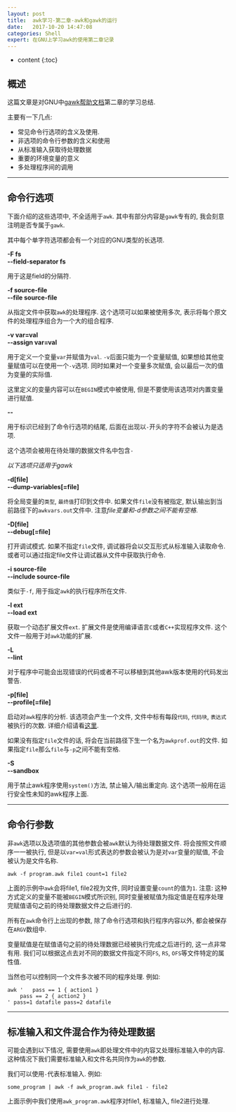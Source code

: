 ```yaml
---
layout: post
title:  awk学习-第二章-awk和gawk的运行
date:   2017-10-20 14:47:08
categories: Shell
expert: 在GNU上学习awk的使用第二章记录
---
```


* content
{:toc}

## 概述

这篇文章是对GNU中[gawk帮助文档](http://www.gnu.org/software/gawk/manual/html_node/index.html)第二章的学习总结.

主要有一下几点:

* 常见命令行选项的含义及使用.
* 非选项的命令行参数的含义和使用
* 从标准输入获取待处理数据
* 重要的环境变量的意义
* 多处理程序间的调用

---

## 命令行选项

下面介绍的这些选项中, 不全适用于`awk`. 其中有部分内容是`gawk`专有的, 我会刻意注明是否专属于`gawk`.

其中每个单字符选项都会有一个对应的GNU类型的长选项.

**-F fs**  
**\-\-field-separator fs**

用于这是field的分隔符.

**-f source-file**  
**\-\-file source-file**

从指定文件中获取`awk`的处理程序. 这个选项可以如果被使用多次, 表示将每个原文件的处理程序组合为一个大的组合程序.

**-v var=val**  
**\-\-assign var=val**

用于定义一个变量`var`并赋值为`val`. `-v`后面只能为一个变量赋值, 如果想给其他变量赋值可以在使用一个`-v`选项. 同时如果对一个变量多次赋值, 会以最后一次的值为变量的实际值.

这里定义的变量内容可以在`BEGIN`模式中被使用, 但是不要使用该选项对内置变量进行赋值.

**\-\-**

用于标识已经到了命令行选项的结尾, 后面在出现以`-`开头的字符不会被认为是选项.

这个选项会被用在待处理的数据文件名中包含`-`

*以下选项只适用于gawk*

**-d[file]**  
**\-\-dump-variables[=file]**

将全局变量的`类型`, `最终值`打印到文件中. 如果文件`file`没有被指定, 默认输出到当前路径下的`awkvars.out`文件中. 注意*file变量和-d参数之间不能有空格*.

**-D[file]**  
**\-\-debug[=file]**

打开调试模式. 如果不指定`file`文件, 调试器将会以交互形式从标准输入读取命令. 或者可以通过指定file文件让调试器从文件中获取执行命令.

**-i source-file**  
**\-\-include source-file**

类似于`-f`, 用于指定`awk`的执行程序所在文件.

**-l ext**  
**\-\-load ext**

获取一个动态扩展文件`ext`. 扩展文件是使用编译语言`C`或者`C++`实现程序文件. 这个文件一般用于对`awk`功能的扩展.

**-L**  
**\-\-lint**

对于程序中可能会出现错误的代码或者不可以移植到其他awk版本使用的代码发出警告.

**-p[file]**  
**\-\-profile[=file]**

启动对`awk`程序的分析. 该选项会产生一个文件, 文件中标有每段`代码`, `代码块`, `表达式`被执行的次数. 详细介绍请看[这里](http://www.gnu.org/software/gawk/manual/html_node/Profiling.html#Profiling).

如果没有指定`file`文件的话, 将会在当前路径下生一个名为`awkprof.out`的文件. 如果指定`file`那么`file`与`-p`之间不能有空格.

**-S**  
**\-\-sandbox**

用于禁止awk程序使用`system()`方法, 禁止输入/输出重定向. 这个选项一般用在运行安全性未知的awk程序上面.

---

## 命令行参数

非`awk`选项以及选项值的其他参数会被`awk`默认为待处理数据文件. 将会按照文件顺序一一被执行, 但是以`var=val`形式表达的参数会被认为是对`var`变量的赋值, 不会被认为是文件名称.

```
awk -f program.awk file1 count=1 file2
```

上面的示例中`awk`会将file1, file2视为文件, 同时设置变量`count`的值为`1`. 注意: 这种方式定义的变量不能被`BEGIN`模式所识别, 同时变量被赋值为指定值是在程序处理完赋值语句之前的待处理数据文件之后进行的. 

所有在`awk`命令行上出现的参数, 除了命令行选项和执行程序内容以外, 都会被保存在`ARGV`数组中. 

变量赋值是在赋值语句之前的待处理数据已经被执行完成之后进行的, 这一点非常有用. 我们可以根据这点去对不同的数据文件指定不同`FS`, `RS`, `OFS`等文件特定的属性值.

当然也可以控制同一个文件多次被不同的程序处理. 例如:

```
awk ' 	pass == 1 { action1 }
	pass == 2 { action2 }
' pass=1 datafile pass=2 datafile
```

---

## 标准输入和文件混合作为待处理数据

可能会遇到以下情况, 需要使用`awk`即处理文件中的内容又处理标准输入中的内容. 这种情况下我们需要标准输入和文件名共同作为`awk`的参数.

我们可以使用`-`代表标准输入. 例如:

```
some_program | awk -f awk_program.awk file1 - file2
```

上面示例中我们使用`awk_program.awk`程序对file1, 标准输入, file2进行处理.


